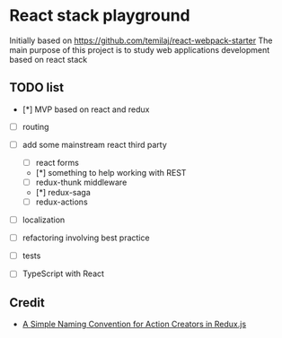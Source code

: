 # React stack playground
Initially based on https://github.com/temilaj/react-webpack-starter
The main purpose of this project is to study web applications development  based on react stack


## TODO list
- [*] MVP based on react and redux
- [ ] routing
- [ ] add some mainstream react third party
    - [ ] react forms
    - [*] something to help working with REST
    - [ ] redux-thunk middleware
    - [*] redux-saga
    - [ ] redux-actions
- [ ] localization
- [ ] refactoring involving best practice
- [ ] tests
- [ ] TypeScript with React


## Credit
- [A Simple Naming Convention for Action Creators in Redux.js](https://decembersoft.com/posts/a-simple-naming-convention-for-action-creators-in-redux-js/)
